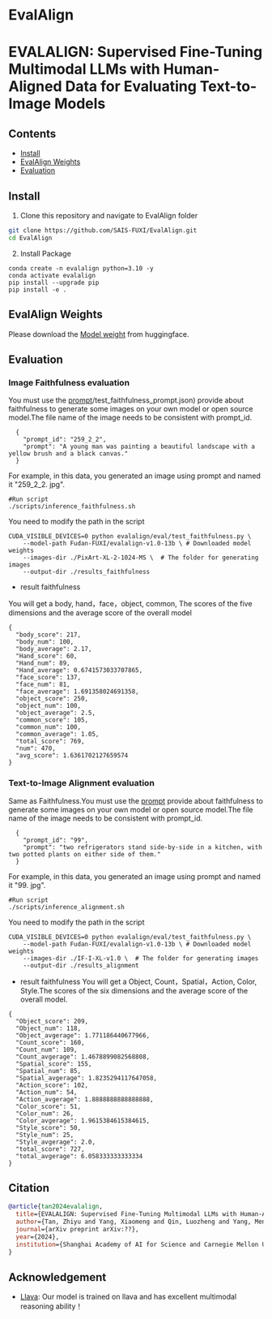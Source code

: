 
# EvalAlign

# EVALALIGN: Supervised Fine-Tuning Multimodal LLMs with Human-Aligned Data for Evaluating Text-to-Image Models

## Contents
- [Install](#install)
- [EvalAlign Weights](#evalalign-weights)
- [Evaluation](#evaluation)

## Install
1. Clone this repository and navigate to EvalAlign folder
```bash
git clone https://github.com/SAIS-FUXI/EvalAlign.git
cd EvalAlign
```
2. Install Package
```Shell
conda create -n evalalign python=3.10 -y
conda activate evalalign
pip install --upgrade pip 
pip install -e .
```

## EvalAlign Weights
Please download the [Model weight](https://huggingface.co/Fudan-FUXI/evalalign-v1.0-13b) from huggingface.

## Evaluation
### Image Faithfulness evaluation
You must use the [prompt](https://github.com/SAIS-FUXI/EvalAlign/tree/main/configs)/test_faithfulness_prompt.json) provide about faithfulness to generate some images on your own model or open source model.The file name of the image needs to be consistent with prompt_id.
```shell
  {
    "prompt_id": "259_2_2",
    "prompt": "A young man was painting a beautiful landscape with a yellow brush and a black canvas."
  }
```
For example, in this data, you generated an image using prompt and named it "259_2_2. jpg".
```shell
#Run script
./scripts/inference_faithfulness.sh
```
You need to modify the path in the script
```shell
CUDA_VISIBLE_DEVICES=0 python evalalign/eval/test_faithfulness.py \
    --model-path Fudan-FUXI/evalalign-v1.0-13b \ # Downloaded model weights
    --images-dir ./PixArt-XL-2-1024-MS \  # The folder for generating images
    --output-dir ./results_faithfulness 
```
- result faithfulness

You will get a body, hand，face，object, common, The scores of the five dimensions and the average score of the overall model
```shell
{
  "body_score": 217,
  "body_num": 100,
  "body_average": 2.17,
  "Hand_score": 60,
  "Hand_num": 89,
  "Hand_average": 0.6741573033707865,
  "face_score": 137,
  "face_num": 81,
  "face_average": 1.691358024691358,
  "object_score": 250,
  "object_num": 100,
  "object_average": 2.5,
  "common_score": 105,
  "common_num": 100,
  "common_average": 1.05,
  "total_score": 769,
  "num": 470,
  "avg_score": 1.6361702127659574
}
```
### Text-to-Image Alignment evaluation
Same as Faithfulness.You must use the [prompt](https://github.com/SAIS-FUXI/EvalAlign/tree/main/configs/test_alignment_prompt.json) provide about faithfulness to generate some images on your own model or open source model.The file name of the image needs to be consistent with prompt_id.
```shell
  {
    "prompt_id": "99",
    "prompt": "two refrigerators stand side-by-side in a kitchen, with two potted plants on either side of them."
  }
```
For example, in this data, you generated an image using prompt and named it "99. jpg".
```shell
#Run script
./scripts/inference_alignment.sh
```
You need to modify the path in the script
```shell
CUDA_VISIBLE_DEVICES=0 python evalalign/eval/test_faithfulness.py \
    --model-path Fudan-FUXI/evalalign-v1.0-13b \ # Downloaded model weights
    --images-dir ./IF-I-XL-v1.0 \  # The folder for generating images
    --output-dir ./results_alignment 
```
- result faithfulness
You will get a Object, Count，Spatial，Action, Color, Style.The scores of the six dimensions and the average score of the overall model.
```shell
{
  "Object_score": 209,
  "Object_num": 118,
  "Object_avgerage": 1.771186440677966,
  "Count_score": 160,
  "Count_num": 109,
  "Count_avgerage": 1.4678899082568808,
  "Spatial_score": 155,
  "Spatial_num": 85,
  "Spatial_avgerage": 1.8235294117647058,
  "Action_score": 102,
  "Action_num": 54,
  "Action_avgerage": 1.8888888888888888,
  "Color_score": 51,
  "Color_num": 26,
  "Color_avgerage": 1.9615384615384615,
  "Style_score": 50,
  "Style_num": 25,
  "Style_avgerage": 2.0,
  "total_score": 727,
  "total_avgerage": 6.058333333333334
}
```



## Citation
```bibtex
@article{tan2024evalalign,
  title={EVALALIGN: Supervised Fine-Tuning Multimodal LLMs with Human-Aligned Data for Evaluating Text-to-Image Models},
  author={Tan, Zhiyu and Yang, Xiaomeng and Qin, Luozheng and Yang, Mengping and Zhang, Cheng and Li, Hao},
  journal={arXiv preprint arXiv:??},
  year={2024},
  institution={Shanghai Academy of AI for Science and Carnegie Mellon University and Fudan University},
}
```
## Acknowledgement
- [Llava](https://github.com/haotian-liu/LLaVA): Our model is trained on llava and has excellent multimodal reasoning ability！

